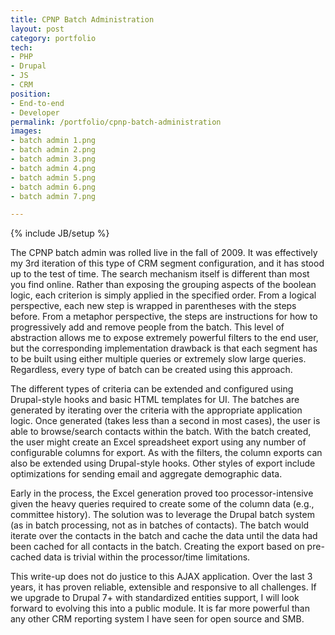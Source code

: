 ```yaml
---
title: CPNP Batch Administration
layout: post
category: portfolio
tech:
- PHP
- Drupal
- JS
- CRM
position:
- End-to-end
- Developer
permalink: /portfolio/cpnp-batch-administration
images:
- batch admin 1.png
- batch admin 2.png
- batch admin 3.png
- batch admin 4.png
- batch admin 5.png
- batch admin 6.png
- batch admin 7.png

---
```

{% include JB/setup %}
<div id="node-99" class="node node-portfolio node-promoted">
  <div class="content clearfix">
    <div class="field field-name-body field-type-text-with-summary field-label-hidden"><div class="field-items"><div class="field-item even"><p>The CPNP batch admin was rolled live in the fall of 2009. It was effectively my 3rd iteration of this type of CRM segment configuration, and it has stood up to the test of time. The search mechanism itself is different than most you find online. Rather than exposing the grouping aspects of the boolean logic, each criterion is simply applied in the specified order. From a logical perspective, each new step is wrapped in parentheses with the steps before. From a metaphor perspective, the steps are instructions for how to progressively add and remove people from the batch. This level of abstraction allows me to expose extremely powerful filters to the end user, but the corresponding implementation drawback is that each segment has to be built using either multiple queries or extremely slow large queries. Regardless, every type of batch can be created using this approach.</p>
<!--break-->
<p>The different types of criteria can be extended and configured using Drupal-style hooks and basic HTML templates for UI. The batches are generated by iterating over the criteria with the appropriate application logic. Once generated (takes less than a second in most cases), the user is able to browse/search contacts within the batch. With the batch created, the user might create an Excel spreadsheet export using any number of configurable columns for export. As with the filters, the column exports can also be extended using Drupal-style hooks. Other styles of export include optimizations for sending email and aggregate demographic data.</p>
<p>Early in the process, the Excel generation proved too processor-intensive given the heavy queries required to create some of the column data (e.g., committee history). The solution was to leverage the Drupal batch system (as in batch processing, not as in batches of contacts). The batch would iterate over the contacts in the batch and cache the data until the data had been cached for all contacts in the batch. Creating the export based on pre-cached data is trivial within the processor/time limitations.</p>
<p>This write-up does not do justice to this AJAX application. Over the last 3 years, it has proven reliable, extensible and responsive to all challenges. If we upgrade to Drupal 7+ with standardized entities support, I will look forward to evolving this into a public module. It is far more powerful than any other CRM reporting system I have seen for open source and SMB.</p>
</div></div></div>  </div>
</div>
